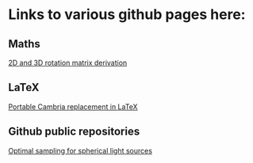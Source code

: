 # Links to various github pages here:


## Maths

[2D and 3D rotation matrix derivation](maths/rotations)

## LaTeX

[Portable Cambria replacement in LaTeX](/tex/fuentes)

## Github public repositories

[Optimal sampling for spherical light sources](https://github.com/carlos-urena/psc-sampler)
